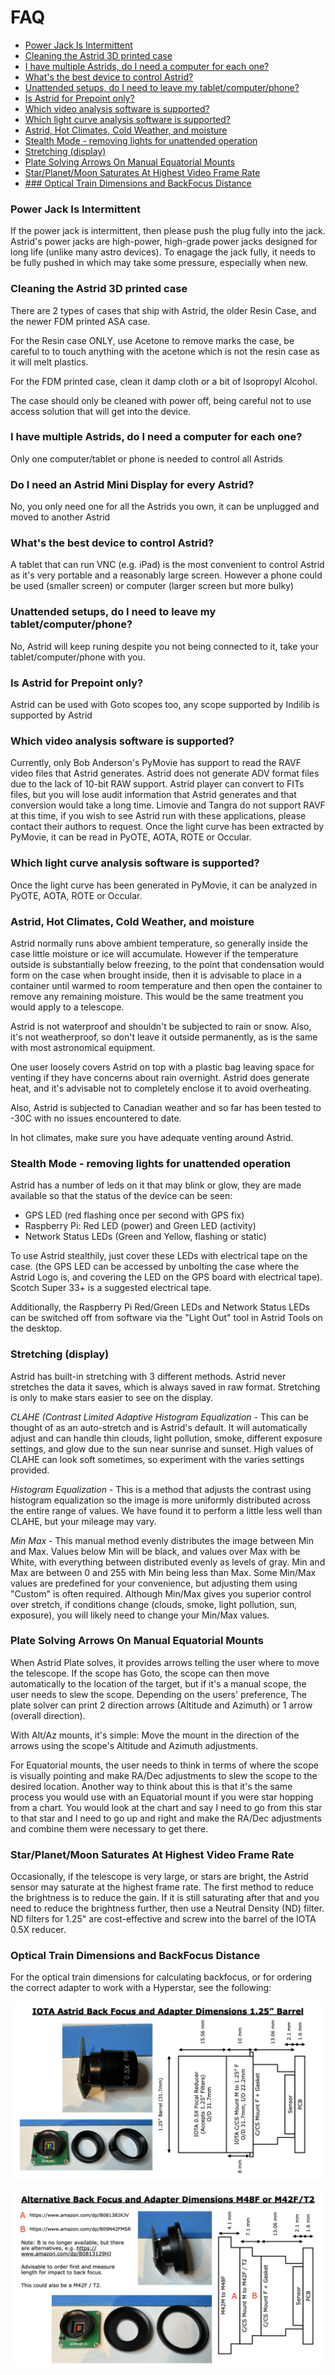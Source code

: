 # FAQ

* [Power Jack Is Intermittent](#power-jack-is-intermittent)
* [Cleaning the Astrid 3D printed case](#cleaning-the-astrid-3D-printed-case)
* [I have multiple Astrids, do I need a computer for each one?](#i-have-multiple-astrids-do-i-need-a-computer-for-each-one)
* [What's the best device to control Astrid?](#whats-the-best-device-to-control-astrid)
* [Unattended setups, do I need to leave my tablet/computer/phone?](#unattended-setups-do-i-need-to-leave-my-tabletcomputerphone)
* [Is Astrid for Prepoint only?](#is-astrid-for-prepoint-only)
* [Which video analysis software is supported?](#which-video-analysis-software-is-supported)
* [Which light curve analysis software is supported?](#which-light-curve-analysis-software-is-supported)
* [Astrid, Hot Climates, Cold Weather, and moisture](#astrid-hot-climates-cold-weather-and-moisture)
* [Stealth Mode - removing lights for unattended operation](#stealth-mode-\--removing-lights-for-unattended-operation)
* [Stretching (display)](#stretching-display)
* [Plate Solving Arrows On Manual Equatorial Mounts](#plate-solving-arrows-on-manual-equatorial-mounts)
* [Star/Planet/Moon Saturates At Highest Video Frame Rate](#starplanetmoon-saturates-at-highest-video-frame-rate)
* [### Optical Train Dimensions and BackFocus Distance](#optical-train-dimensions-and-backfocus-distance)

### Power Jack Is Intermittent

If the power jack is intermittent, then please push the plug fully into the jack.  Astrid's power jacks are high-power, high-grade power jacks designed for long life (unlike many astro devices).  To enagage the jack fully, it needs to be fully pushed in which may take some pressure, especially when new.

### Cleaning the Astrid 3D printed case

There are 2 types of cases that ship with Astrid, the older Resin Case, and the newer FDM printed ASA case.
	
For the Resin case ONLY, use Acetone to remove marks the case, be careful to to touch anything with the acetone which is not the resin case as it will melt plastics.
	
For the FDM printed case, clean it damp cloth or a bit of Isopropyl Alcohol.
	
The case should only be cleaned with power off, being careful not to use access solution that will get into the device.

### I have multiple Astrids, do I need a computer for each one?

Only one computer/tablet or phone is needed to control all Astrids

### Do I need an Astrid Mini Display for every Astrid?

No, you only need one for all the Astrids you own, it can be unplugged and moved to another Astrid
	
### What's the best device to control Astrid?
	
A tablet that can run VNC (e.g. iPad) is the most convenient to control Astrid as it's very portable and a reasonably large screen.  However a phone could be used (smaller screen) or computer (larger screen but more bulky)
	
### Unattended setups, do I need to leave my tablet/computer/phone?

No, Astrid will keep runing despite you not being connected to it, take your tablet/computer/phone with you.
	
### Is Astrid for Prepoint only?

Astrid can be used with Goto scopes too, any scope supported by Indilib is supported by Astrid
	
### Which video analysis software is supported?
	
Currently, only Bob Anderson's PyMovie has support to read the RAVF video files that Astrid generates. Astrid does not generate ADV format files due to the lack of 10-bit RAW support. Astrid player can convert to FITs files, but you will lose audit information that Astrid generates and that conversion would take a long time. Limovie and Tangra do not support RAVF at this time, if you wish to see Astrid run with these applications, please contact their authors to request. Once the light curve has been extracted by PyMovie, it can be read in PyOTE, AOTA, ROTE or Occular.
	
### Which light curve analysis software is supported?

Once the light curve has been generated in PyMovie, it can be analyzed in PyOTE, AOTA, ROTE or Occular.

### Astrid, Hot Climates, Cold Weather, and moisture

Astrid normally runs above ambient temperature, so generally inside the case little moisture or ice will accumulate.  However if the temperature outside is substantially below freezing, to the point that condensation would form on the case when brought inside, then it is advisable to place in a container until warmed to room temperature and then open the container to remove any remaining moisture.  This would be the same treatment you would apply to a telescope.

Astrid is not waterproof and shouldn't be subjected to rain or snow. Also, it's not weatherproof, so don't leave it outside permanently, as is the same with most astronomical equipment.

One user loosely covers Astrid on top with a plastic bag leaving space for venting if they have concerns about rain overnight.  Astrid does generate heat, and it's advisable not to completely enclose it to avoid overheating.

Also, Astrid is subjected to Canadian weather and so far has been tested to -30C with no issues encountered to date.
	
In hot climates, make sure you have adequate venting around Astrid.
	
### Stealth Mode - removing lights for unattended operation

Astrid has a number of leds on it that may blink or glow, they are made available so that the status of the device can be seen:
	
* GPS LED (red flashing once per second with GPS fix)
* Raspberry Pi: Red LED (power) and Green LED (activity)
* Network Status LEDs (Green and Yellow, flashing or static)

To use Astrid stealthily, just cover these LEDs with electrical tape on the case. (the GPS LED can be accessed by unbolting the case where the Astrid Logo is, and covering the LED on the GPS board with electrical tape).  Scotch Super 33+ is a suggested electrical tape.
	
Additionally, the Raspberry Pi Red/Green LEDs and Network Status LEDs can be switched off from software via the "Light Out" tool in Astrid Tools on the desktop.
	
### Stretching (display)

Astrid has built-in stretching with 3 different methods. Astrid never stretches the data it saves, which is always saved in raw format.  Stretching is only to make stars easier to see on the display.

*CLAHE (Contrast Limited Adaptive Histogram Equalization* - This can be thought of as an auto-stretch and is Astrid's default. It will automatically adjust and can handle thin clouds, light pollution, smoke, different exposure settings, and glow due to the sun near sunrise and sunset. High values of CLAHE can look soft sometimes, so experiment with the varies settings provided.
	
*Histogram Equalization* - This is a method that adjusts the contrast using histogram equalization so the image is more uniformly distributed across the entire range of values. We have found it to perform a little less well than CLAHE, but your mileage may vary.
	
*Min Max* - This manual method evenly distributes the image between Min and Max.  Values below Min will be black, and values over Max with be White, with everything between distributed evenly as levels of gray.  Min and Max are between 0 and 255 with Min being less than Max.  Some Min/Max values are predefined for your convenience, but adjusting them using "Custom" is often required.  Although Min/Max gives you superior control over stretch, if conditions change (clouds, smoke, light pollution, sun, exposure), you will likely need to change your Min/Max values.
	
### Plate Solving Arrows On Manual Equatorial Mounts	
When Astrid Plate solves, it provides arrows telling the user where to move the telescope. If the scope has Goto, the scope can then move automatically to the location of the target, but if it's a manual scope, the user needs to slew the scope.  Depending on the users' preference, The plate solver can print 2 direction arrows (Altitude and Azimuth) or 1 arrow (overall direction).
	
With Alt/Az mounts, it's simple: Move the mount in the direction of the arrows using the scope's Altitude and Azimuth adjustments.

For Equatorial mounts, the user needs to think in terms of where the scope is visually pointing and make RA/Dec adjustments to slew the scope to the desired location.  Another way to think about this is that it's the same process you would use with an Equatorial mount if you were star hopping from a chart.  You would look at the chart and say I need to go from this star to that star and I need to go up and right and make the RA/Dec adjustments and combine them were necessary to get there.
	
### Star/Planet/Moon Saturates At Highest Video Frame Rate

Occasionally, if the telescope is very large, or stars are bright, the Astrid sensor may saturate at the highest frame rate.  The first method to reduce the brightness is to reduce the gain.  If it is still saturating after that and you need to reduce the brightness further, then use a Neutral Density (ND) filter. ND filters for 1.25" are cost-effective and screw into the barrel of the IOTA 0.5X reducer.

### Optical Train Dimensions and BackFocus Distance

For the optical train dimensions for calculating backfocus, or for ordering the correct adapter to work with a Hyperstar, see the following:

![IOTA Astrid Back Focus and Adapter Dimensions 1.25" Barrel](images/BackFocus1.png)

![Alternative Back Focus and Adapter Dimensions M48F or M42F/T2](images/BackFocus2.png)